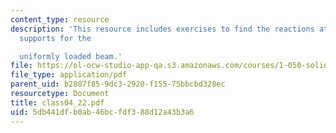 ```yaml
---
content_type: resource
description: 'This resource includes exercises to find the reactions at the three
  supports for the

  uniformly loaded beam.'
file: https://ol-ocw-studio-app-qa.s3.amazonaws.com/courses/1-050-solid-mechanics-fall-2004/5db441dfb0ab46bcfdf388d12a43b3a6_class04_22.pdf
file_type: application/pdf
parent_uid: b2807f85-9dc3-2920-f155-75bbcbd328ec
resourcetype: Document
title: class04_22.pdf
uid: 5db441df-b0ab-46bc-fdf3-88d12a43b3a6
---
```

